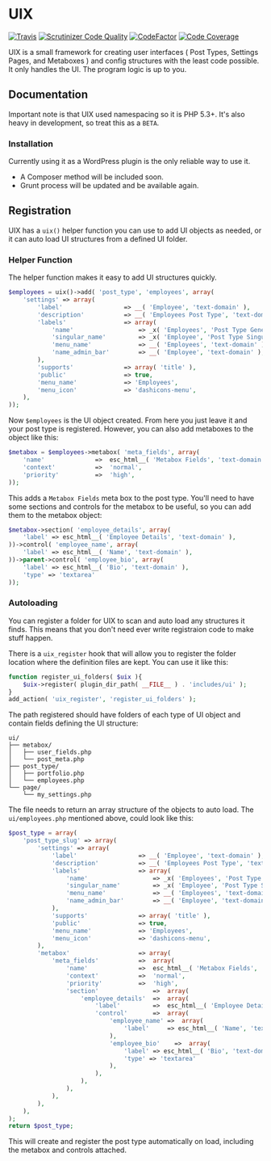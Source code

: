 # UIX

[![Travis](https://api.travis-ci.org/DavidCramer/uix.svg?branch=develop)](https://travis-ci.org/DavidCramer/uix/)
[![Scrutinizer Code Quality](https://scrutinizer-ci.com/g/DavidCramer/uix/badges/quality-score.png?b=develop)](https://scrutinizer-ci.com/g/DavidCramer/uix/?branch=develop)
[![CodeFactor](https://www.codefactor.io/repository/github/davidcramer/uix/badge)](https://www.codefactor.io/repository/github/davidcramer/uix)
[![Code Coverage](https://scrutinizer-ci.com/g/DavidCramer/uix/badges/coverage.png?b=develop)](https://scrutinizer-ci.com/g/DavidCramer/uix/?branch=develop)


UIX is a small framework for creating user interfaces ( Post Types, Settings Pages, and Metaboxes ) and config structures with the least code possible. It only handles the UI. The program logic is up to you.


## Documentation

Important note is that UIX used namespacing so it is PHP 5.3+. It's also heavy in development, so treat this as a `BETA`.

### Installation

Currently using it as a WordPress plugin is the only reliable way to use it.
- A Composer method will be included soon. 
- Grunt process will be updated and be available again.


## Registration

UIX has a `uix()` helper function you can use to add UI objects as needed, or it can auto load UI structures from a defined UI folder.

### Helper Function

The helper function makes it easy to add UI structures quickly.
```php
$employees = uix()->add( 'post_type', 'employees', array(
    'settings' => array(
        'label'                 => __( 'Employee', 'text-domain' ),
        'description'           => __( 'Employees Post Type', 'text-domain' ),
        'labels'                => array(
            'name'                  => _x( 'Employees', 'Post Type General Name', 'text-domain' ),
            'singular_name'         => _x( 'Employee', 'Post Type Singular Name', 'text-domain' ),
            'menu_name'             => __( 'Employees', 'text-domain' ),
            'name_admin_bar'        => __( 'Employee', 'text-domain' ),
        ),
        'supports'              => array( 'title' ),
        'public'                => true,
        'menu_name'             => 'Employees',
        'menu_icon'             => 'dashicons-menu',
    ),
));
```
Now `$employees` is the UI object created. From here you just leave it and your post type is registered. However, you can also add metaboxes to the object like this:
```php
$metabox = $employees->metabox( 'meta_fields', array(
    'name'              =>  esc_html__( 'Metabox Fields', 'text-domain' ),
    'context'           =>  'normal',
    'priority'          =>  'high',
));
```
This adds a `Metabox Fields` meta box to the post type. You'll need to have some sections and controls for the metabox to be useful, so you can add them to the metabox object:
```php
$metabox->section( 'employee_details', array(
    'label' => esc_html__( 'Employee Details', 'text-domain' ),
))->control( 'employee_name', array(
    'label' => esc_html__( 'Name', 'text-domain' ),    
))->parent->control( 'employee_bio', array(
    'label' => esc_html__( 'Bio', 'text-domain' ),
    'type' => 'textarea'
));
```

### Autoloading

You can register a folder for UIX to scan and auto load any structures it finds. This means that you don't need ever write registraion code to make stuff happen.

There is a `uix_register` hook that will allow you to register the folder location where the definition files are kept.
You can use it like this:

```php
function register_ui_folders( $uix ){
    $uix->register( plugin_dir_path( __FILE__ ) . 'includes/ui' );
}
add_action( 'uix_register', 'register_ui_folders' );
```

The path registered should have folders of each type of UI object and contain fields defining the UI structure:

```
ui/
├── metabox/
│   ├── user_fields.php
│   └── post_meta.php
├── post_type/
│   ├── portfolio.php
│   └── employees.php
└── page/
    └── my_settings.php
```

The file needs to return an array structure of the objects to auto load. 
The `ui/employees.php` mentioned above, could look like this:
```php
$post_type = array(
    'post_type_slug' => array(
        'settings' => array(
            'label'                 => __( 'Employee', 'text-domain' ),
            'description'           => __( 'Employees Post Type', 'text-domain' ),
            'labels'                => array(
                'name'                  => _x( 'Employees', 'Post Type General Name', 'text-domain' ),
                'singular_name'         => _x( 'Employee', 'Post Type Singular Name', 'text-domain' ),
                'menu_name'             => __( 'Employees', 'text-domain' ),
                'name_admin_bar'        => __( 'Employee', 'text-domain' ),
            ),
            'supports'              => array( 'title' ),
            'public'                => true,
            'menu_name'             => 'Employees',
            'menu_icon'             => 'dashicons-menu',
        ),
        'metabox'                   => array(
            'meta_fields'           =>  array(
                'name'              =>  esc_html__( 'Metabox Fields', 'text-domain' ),
                'context'           =>  'normal',
                'priority'          =>  'high',
                'section'               =>  array(
                    'employee_details'  =>  array(
                        'label'         =>  esc_html__( 'Employee Details', 'text-domain' ),
                        'control'       =>  array(
                            'employee_name' =>  array(
                                'label'     => esc_html__( 'Name', 'text-domain' ),
                            ),
                            'employee_bio'    =>  array(
                                'label' => esc_html__( 'Bio', 'text-domain' ),
                                'type' => 'textarea'
                            ),
                        ),
                    ),
                ),
            ),  
        ),
    ),
);
return $post_type;
```
This will create and register the post type automatically on load, including the metabox and controls attached.
